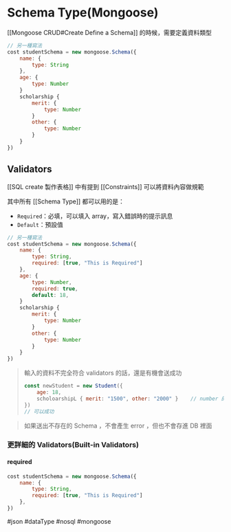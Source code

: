 # Schema Type(Mongoose)
[[Mongoose CRUD#Create Define a Schema]] 的時候，需要定義資料類型
```js
// 另一種寫法
cost studentSchema = new mongoose.Schema({
	name: {
		type: String
	},
	age: {
		type: Number
	}
	scholarship {
		merit: {
			type: Number
		}
		other: {
			type: Number
		}
	}
})
```
## Validators
[[SQL create 製作表格]] 中有提到 [[Constraints]] 可以將資料內容做規範

其中所有 [[Schema Type]] 都可以用的是：
- `Required`：必填，可以填入 array，寫入錯誤時的提示訊息
- `Default`：預設值

```js
// 另一種寫法
cost studentSchema = new mongoose.Schema({
	name: {
		type: String,
		required: [true, "This is Required"]
	},
	age: {
		type: Number,
		required: true,
		default: 18,
	}
	scholarship {
		merit: {
			type: Number
		}
		other: {
			type: Number
		}
	}
})
```
> 輸入的資料不完全符合 validators 的話，還是有機會送成功
> ```js
> const newStudent = new Student({
>     age: 18,
>     scholoarshipL { merit: "1500", other: "2000" }	// number 的類型欄位送出 string
> })
> // 可以成功
> ```

> 如果送出不存在的 Schema ，不會產生 error ，但也不會存進 DB 裡面

### 更詳細的 Validators(Built-in Validators)
#### required
```js
cost studentSchema = new mongoose.Schema({
	name: {
		type: String,
		required: [true, "This is Required"]
	},
})
```


#json #dataType #nosql #mongoose 